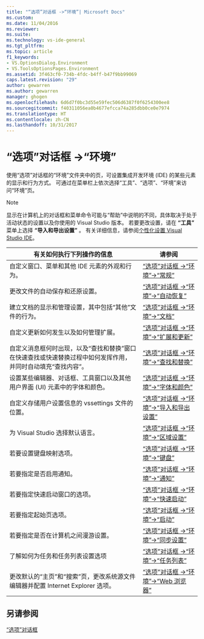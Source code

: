 ```yaml
---
title: "“选项”对话框 ->“环境”| Microsoft Docs"
ms.custom: 
ms.date: 11/04/2016
ms.reviewer: 
ms.suite: 
ms.technology: vs-ide-general
ms.tgt_pltfrm: 
ms.topic: article
f1_keywords:
- VS.OptionsDialog.Environment
- VS.ToolsOptionsPages.Environment
ms.assetid: 3f463cf0-734b-4fdc-b4ff-b47f9bb99069
caps.latest.revision: "29"
author: gewarren
ms.author: gewarren
manager: ghogen
ms.openlocfilehash: 6d6d7f0bc3d55e59fec506d6387f0f6254300ee8
ms.sourcegitcommit: f40311056ea0b4677efcca74a285dbb0ce0e7974
ms.translationtype: HT
ms.contentlocale: zh-CN
ms.lasthandoff: 10/31/2017
---
```

# <a name="environment-options-dialog-box"></a>“选项”对话框 ->“环境”
使用“选项”对话框的“环境”文件夹中的页，可设置集成开发环境 (IDE) 的某些元素的显示和行为方式。 可通过在菜单栏上依次选择“工具”、“选项”、“环境”来访问“环境”页。  
  
> [!NOTE]
>  显示在计算机上的对话框和菜单命令可能与“帮助”中说明的不同，具体取决于处于活动状态的设置以及你使用的 Visual Studio 版本。 若要更改设置，请在 **“工具”** 菜单上选择 **“导入和导出设置”** 。 有关详细信息，请参阅[个性化设置 Visual Studio IDE](../../ide/personalizing-the-visual-studio-ide.md)。  
  
|有关如何执行下列操作的信息|请参阅|  
|----------------------------------|---------|  
|自定义窗口、菜单和其他 IDE 元素的外观和行为。|[“选项”对话框 ->“环境”->“常规”](../../ide/reference/general-environment-options-dialog-box.md)|  
|更改文件的自动保存和还原设置。|[“选项”对话框 ->“环境”->“自动恢复”](../../ide/reference/autorecover-environment-options-dialog-box.md)|  
|建立文档的显示和管理设置，其中包括“其他”文件的行为。|[“选项”对话框 ->“环境”->“文档”](../../ide/reference/documents-environment-options-dialog-box.md)|  
|自定义更新如何发生以及如何管理扩展。|[“选项”对话框 ->“环境”->“扩展和更新”](../../ide/reference/extensions-and-updates-environment-options-dialog-box.md)|  
|自定义消息框何时出现，以及“查找和替换”窗口在快速查找或快速替换过程中如何发挥作用，并同时自动填充“查找内容”。|[“选项”对话框 ->“环境”->“查找和替换”](../../ide/reference/find-and-replace-environment-options-dialog-box.md)|  
|设置某些编辑器、对话框、工具窗口以及其他用户界面 (UI) 元素中的字体和颜色。|[“选项”对话框 ->“环境”->“字体和颜色”](../../ide/reference/fonts-and-colors-environment-options-dialog-box.md)|  
|自定义存储用户设置信息的 vssettings 文件的位置。|[“选项”对话框 ->“环境”->“导入和导出设置”](../../ide/reference/import-and-export-settings-environment-options-dialog-box.md)|  
|为 Visual Studio 选择默认语言。|[“选项”对话框 ->“环境”->“区域设置”](../../ide/reference/international-settings-environment-options-dialog-box.md)|  
|若要设置键盘映射选项。|[“选项”对话框 ->“环境”->“键盘”](../../ide/reference/keyboard-environment-options-dialog-box.md)|  
|若要指定是否启用通知。|[“选项”对话框 ->“环境”->“通知”](../../ide/reference/notifications-environment-options-dialog-box.md)|  
|若要指定快速启动窗口的选项。|[“选项”对话框 ->“环境”->“快速启动”](../../ide/reference/quick-launch-environment-options-dialog-box.md)|  
|若要指定起始页选项。|[“选项”对话框 ->“环境”->“启动”](../../ide/reference/startup-environment-options-dialog-box.md)|  
|若要指定是否在计算机之间漫游设置。|[“选项”对话框 ->“环境”->“同步设置”](../../ide/reference/synchronized-settings-environment-options-dialog-box.md)|  
|了解如何为任务和任务列表设置选项|[“选项”对话框 ->“环境”->“任务列表”](../../ide/reference/task-list-environment-options-dialog-box.md)|  
|更改默认的“主页”和“搜索”页，更改系统源文件编辑器并配置 Internet Explorer 选项。|[“选项”对话框 ->“环境”->“Web 浏览器”](../../ide/reference/web-browser-environment-options-dialog-box.md)|  
  
## <a name="see-also"></a>另请参阅  
 [“选项”对话框](../../ide/reference/options-dialog-box-visual-studio.md)